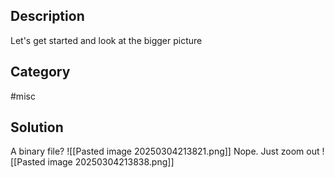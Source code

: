 ## Description

Let's get started and look at the bigger picture

## Category
#misc

## Solution
A binary file?
![[Pasted image 20250304213821.png]]
Nope. Just zoom out
![[Pasted image 20250304213838.png]]
